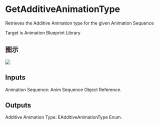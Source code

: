 # GetAdditiveAnimationType

Retrieves the Additive Animation type for the given Animation Sequence

Target is Animation Blueprint Library

## 图示

![]($-20221218-17511341.png)

## Inputs

Animation Sequence: Anim Sequence Object Reference.  

## Outputs

Additive Animation Type: EAdditiveAnimationType Enum.

